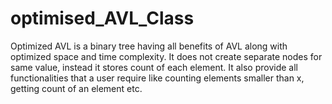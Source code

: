 # optimised_AVL_Class
Optimized AVL is a binary tree having all benefits of AVL along with optimized space and time complexity. It does not create separate nodes for same value, instead it stores count of each element. It also provide all functionalities that a user require like counting elements smaller than x, getting count of an element etc.
